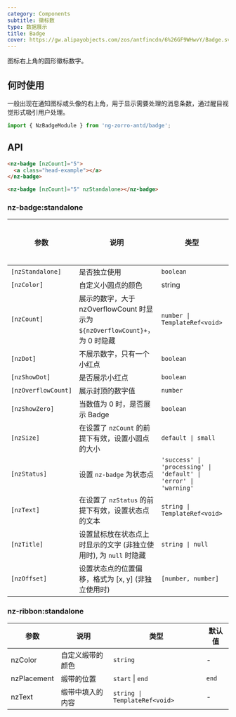```yaml
---
category: Components
subtitle: 徽标数
type: 数据展示
title: Badge
cover: https://gw.alipayobjects.com/zos/antfincdn/6%26GF9WHwvY/Badge.svg
---
```


图标右上角的圆形徽标数字。

## 何时使用

一般出现在通知图标或头像的右上角，用于显示需要处理的消息条数，通过醒目视觉形式吸引用户处理。

```ts
import { NzBadgeModule } from 'ng-zorro-antd/badge';
```

## API

```html
<nz-badge [nzCount]="5">
  <a class="head-example"></a>
</nz-badge>
```

```html
<nz-badge [nzCount]="5" nzStandalone></nz-badge>
```

### nz-badge:standalone

| 参数 | 说明 | 类型 | 默认值 | 全局配置 |
| --- | --- | --- | --- | --- |
| `[nzStandalone]` | 是否独立使用 | `boolean` | - | - |
| `[nzColor]` | 自定义小圆点的颜色 | string | - | ✅ |
| `[nzCount]` | 展示的数字，大于 nzOverflowCount 时显示为 `${nzOverflowCount}+`，为 0 时隐藏 | `number \| TemplateRef<void>` | - |
| `[nzDot]` | 不展示数字，只有一个小红点 | `boolean` | `false` |
| `[nzShowDot]` | 是否展示小红点 | `boolean` | `true` |
| `[nzOverflowCount]` | 展示封顶的数字值 | `number` | `99` | ✅ |
| `[nzShowZero]` | 当数值为 0 时，是否展示 Badge | `boolean` | `false` |
| `[nzSize]` | 在设置了 `nzCount` 的前提下有效，设置小圆点的大小 | `default \| small` | `default`
| `[nzStatus]` | 设置 `nz-badge` 为状态点 | `'success' \| 'processing' \| 'default' \| 'error' \| 'warning'` | - |
| `[nzText]` | 在设置了 `nzStatus` 的前提下有效，设置状态点的文本 | `string \| TemplateRef<void>` | - |
| `[nzTitle]` | 设置鼠标放在状态点上时显示的文字 (非独立使用时), 为 `null` 时隐藏 | `string \| null` | `nzCount` |
| `[nzOffset]` | 设置状态点的位置偏移，格式为 [x, y] (非独立使用时) | `[number, number]` | - |


### nz-ribbon:standalone

| 参数 | 说明 | 类型 | 默认值 |
| --- | --- | --- | --- |
| nzColor | 自定义缎带的颜色 | `string` | - |
| nzPlacement | 缎带的位置 | `start` \| `end` | `end` |
| nzText | 缎带中填入的内容 | `string \| TemplateRef<void>` | - |  |